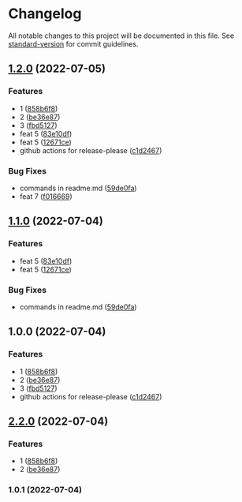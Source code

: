 # Changelog

All notable changes to this project will be documented in this file. See [standard-version](https://github.com/conventional-changelog/standard-version) for commit guidelines.

## [1.2.0](https://github.com/VicStor/release-pl/compare/v1.1.0...v1.2.0) (2022-07-05)


### Features

* 1 ([858b6f8](https://github.com/VicStor/release-pl/commit/858b6f8d0bec05842ef5ca7dba2fdf88abf05eef))
* 2 ([be36e87](https://github.com/VicStor/release-pl/commit/be36e87160f4b5a3e740c6cec36f41598063dbd6))
* 3 ([fbd5127](https://github.com/VicStor/release-pl/commit/fbd5127ed24fe62348c524e4cac2ce10b00487f4))
* feat 5 ([83e10df](https://github.com/VicStor/release-pl/commit/83e10df69a81713273a3cd8c44cbced6465c4309))
* feat 5 ([12671ce](https://github.com/VicStor/release-pl/commit/12671ced4b6d4bc85609aac0031443429ae2b4a9))
* github actions for release-please ([c1d2467](https://github.com/VicStor/release-pl/commit/c1d246717de0a70e4dfadc052130c63f187f1ca6))


### Bug Fixes

* commands in readme.md ([59de0fa](https://github.com/VicStor/release-pl/commit/59de0fa52895b9161fee4c6b50f93884be12099b))
* feat 7 ([f016669](https://github.com/VicStor/release-pl/commit/f0166693b65d3df09aa84334d86ff80c79f0517b))

## [1.1.0](https://github.com/VicStor/release-pl/compare/v1.0.0...v1.1.0) (2022-07-04)


### Features

* feat 5 ([83e10df](https://github.com/VicStor/release-pl/commit/83e10df69a81713273a3cd8c44cbced6465c4309))
* feat 5 ([12671ce](https://github.com/VicStor/release-pl/commit/12671ced4b6d4bc85609aac0031443429ae2b4a9))


### Bug Fixes

* commands in readme.md ([59de0fa](https://github.com/VicStor/release-pl/commit/59de0fa52895b9161fee4c6b50f93884be12099b))

## 1.0.0 (2022-07-04)


### Features

* 1 ([858b6f8](https://github.com/VicStor/release-pl/commit/858b6f8d0bec05842ef5ca7dba2fdf88abf05eef))
* 2 ([be36e87](https://github.com/VicStor/release-pl/commit/be36e87160f4b5a3e740c6cec36f41598063dbd6))
* 3 ([fbd5127](https://github.com/VicStor/release-pl/commit/fbd5127ed24fe62348c524e4cac2ce10b00487f4))
* github actions for release-please ([c1d2467](https://github.com/VicStor/release-pl/commit/c1d246717de0a70e4dfadc052130c63f187f1ca6))

## [2.2.0](https://github.com/VicStor/release-pl/compare/release-pl-v2.1.0...release-pl-v2.2.0) (2022-07-04)


### Features

* 1 ([858b6f8](https://github.com/VicStor/release-pl/commit/858b6f8d0bec05842ef5ca7dba2fdf88abf05eef))
* 2 ([be36e87](https://github.com/VicStor/release-pl/commit/be36e87160f4b5a3e740c6cec36f41598063dbd6))

### 1.0.1 (2022-07-04)
